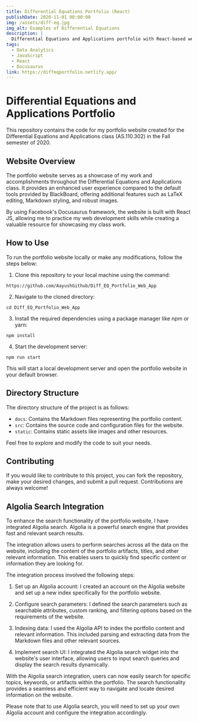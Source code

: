 ```yaml
---
title: Differential Equations Portfolio (React)
publishDate: 2020-11-01 00:00:00
img: /assets/diff-eq.jpg
img_alt: Examples of Differential Equations
description: |
  Differential Equations and Applications portfolio with React-based website built using Docusaurus, offering LaTeX editing, Markdown styling, and a user-friendly interface.
tags:
  - Data Analytics
  - JavaScript
  - React
  - Docusaurus
link: https://diffeqportfolio.netlify.app/
---
```

# Differential Equations and Applications Portfolio

This repository contains the code for my portfolio website created for the Differential Equations and Applications class (AS.110.302) in the Fall semester of 2020.

## Website Overview

The portfolio website serves as a showcase of my work and accomplishments throughout the Differential Equations and Applications class. It provides an enhanced user experience compared to the default tools provided by BlackBoard, offering additional features such as LaTeX editing, Markdown styling, and robust images.

By using Facebook's Docusaurus framework, the website is built with React JS, allowing me to practice my web development skills while creating a valuable resource for showcasing my class work.

## How to Use

To run the portfolio website locally or make any modifications, follow the steps below:

1. Clone this repository to your local machine using the command:
```
https://github.com/AayushGithub/Diff_EQ_Portfolio_Web_App
```
2. Navigate to the cloned directory:
```
cd Diff_EQ_Portfolio_Web_App
```
3. Install the required dependencies using a package manager like npm or yarn:
```
npm install
```
4. Start the development server:
```
npm run start
```

This will start a local development server and open the portfolio website in your default browser.

## Directory Structure

The directory structure of the project is as follows:

- `docs`: Contains the Markdown files representing the portfolio content.
- `src`: Contains the source code and configuration files for the website.
- `static`: Contains static assets like images and other resources.

Feel free to explore and modify the code to suit your needs.

## Contributing

If you would like to contribute to this project, you can fork the repository, make your desired changes, and submit a pull request. Contributions are always welcome!

## Algolia Search Integration

To enhance the search functionality of the portfolio website, I have integrated Algolia search. Algolia is a powerful search engine that provides fast and relevant search results.

The integration allows users to perform searches across all the data on the website, including the content of the portfolio artifacts, titles, and other relevant information. This enables users to quickly find specific content or information they are looking for.

The integration process involved the following steps:

1. Set up an Algolia account: I created an account on the Algolia website and set up a new index specifically for the portfolio website.

2. Configure search parameters: I defined the search parameters such as searchable attributes, custom ranking, and filtering options based on the requirements of the website.

3. Indexing data: I used the Algolia API to index the portfolio content and relevant information. This included parsing and extracting data from the Markdown files and other relevant sources.

4. Implement search UI: I integrated the Algolia search widget into the website's user interface, allowing users to input search queries and display the search results dynamically.

With the Algolia search integration, users can now easily search for specific topics, keywords, or artifacts within the portfolio. The search functionality provides a seamless and efficient way to navigate and locate desired information on the website.

Please note that to use Algolia search, you will need to set up your own Algolia account and configure the integration accordingly.
